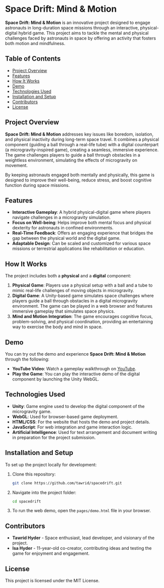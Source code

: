 # Space Drift: Mind & Motion

**Space Drift: Mind & Motion** is an innovative project designed to engage astronauts in long-duration space missions through an interactive, physical-digital hybrid game. This project aims to tackle the mental and physical challenges faced by astronauts in space by offering an activity that fosters both motion and mindfulness.

## Table of Contents
- [Project Overview](#project-overview)
- [Features](#features)
- [How It Works](#how-it-works)
- [Demo](#demo)
- [Technologies Used](#technologies-used)
- [Installation and Setup](#installation-and-setup)
- [Contributors](#contributors)
- [License](#license)

## Project Overview

**Space Drift: Mind & Motion** addresses key issues like boredom, isolation, and physical inactivity during long-term space travel. It combines a physical component (guiding a ball through a real-life tube) with a digital counterpart (a microgravity-inspired game), creating a seamless, immersive experience. The game challenges players to guide a ball through obstacles in a weightless environment, simulating the effects of microgravity on movement.

By keeping astronauts engaged both mentally and physically, this game is designed to improve their well-being, reduce stress, and boost cognitive function during space missions.

## Features

- **Interactive Gameplay**: A hybrid physical-digital game where players navigate challenges in a microgravity simulation.
- **Focus on Well-being**: Helps improve both mental focus and physical dexterity for astronauts in confined environments.
- **Real-Time Feedback**: Offers an engaging experience that bridges the gap between the physical world and the digital game.
- **Adaptable Design**: Can be scaled and customized for various space missions or terrestrial applications like rehabilitation or education.

## How It Works

The project includes both a **physical** and a **digital** component:

1. **Physical Game**: Players use a physical setup with a ball and a tube to mimic real-life challenges of moving objects in microgravity.
2. **Digital Game**: A Unity-based game simulates space challenges where players guide a ball through obstacles in a digital microgravity environment. The game can be played in a web browser and features immersive gameplay that simulates space physics.
3. **Mind and Motion Integration**: The game encourages cognitive focus, problem-solving, and physical coordination, providing an entertaining way to exercise the body and mind in space.

## Demo

You can try out the demo and experience **Space Drift: Mind & Motion** through the following:

- **YouTube Video**: Watch a gameplay walkthrough on [YouTube](https://www.youtube.com/watch?v=N328XcS1pyY).
- **Play the Game**: You can play the interactive demo of the digital component by launching the Unity WebGL.

## Technologies Used

- **Unity**: Game engine used to develop the digital component of the microgravity game.
- **WebGL**: Used for browser-based game deployment.
- **HTML/CSS**: For the website that hosts the demo and project details.
- **JavaScript**: For web integration and game interaction logic.
- **Artificial Intelligence**: Used for text arrangement and document writing in preparation for the project submission.

## Installation and Setup

To set up the project locally for development:

1. Clone this repository:
    ```bash
    git clone https://github.com/tawrid/spacedrift.git
    ```
2. Navigate into the project folder:
    ```bash
    cd spacedrift
    ```
3. To run the web demo, open the `pages/demo.html` file in your browser.

## Contributors

- **Tawrid Hyder** - Space enthusiast, lead developer, and visionary of the project.
- **Isa Hyder** - 11-year-old co-creator, contributing ideas and testing the game for enjoyment and engagement.

## License

This project is licensed under the MIT License.
